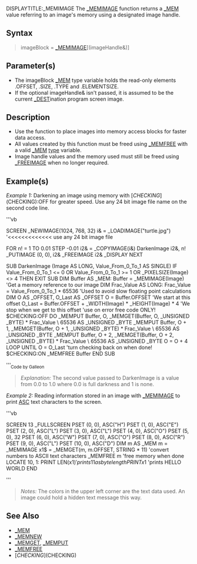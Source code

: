 DISPLAYTITLE:_MEMIMAGE
The [_MEMIMAGE](_MEMIMAGE) function returns a [_MEM](_MEM) value referring to an image's memory using a designated image handle.


## Syntax

>  imageBlock = [_MEMIMAGE](_MEMIMAGE)[(imageHandle&)]


## Parameter(s)

* The imageBlock [_MEM](_MEM) type variable holds the read-only elements .OFFSET, .SIZE, .TYPE and .ELEMENTSIZE.
* If the optional imageHandle& isn't passed, it is assumed to be the current [_DEST](_DEST)ination program screen image. 


## Description

* Use the function to place images into memory access blocks for faster data access.
* All values created by this function must be freed using [_MEMFREE](_MEMFREE) with a valid [_MEM](_MEM) [type](type) variable.
* Image handle values and the memory used must still be freed using [_FREEIMAGE](_FREEIMAGE) when no longer required.


## Example(s)

*Example 1:* Darkening an image using memory with [$CHECKING]($CHECKING):OFF for greater speed. Use any 24 bit image file name on the second code line.

'''vb

SCREEN _NEWIMAGE(1024, 768, 32)
i& = _LOADIMAGE("turtle.jpg") '<<<<<<<<<<<<< use any 24 bit image file

FOR n! = 1 TO 0.01 STEP -0.01
    i2& = _COPYIMAGE(i&)
    DarkenImage i2&, n!
    _PUTIMAGE (0, 0), i2&
    _FREEIMAGE i2&
    _DISPLAY
NEXT

SUB DarkenImage (Image AS LONG, Value_From_0_To_1 AS SINGLE)
IF Value_From_0_To_1 <= 0 OR Value_From_0_To_1 >= 1 OR _PIXELSIZE(Image) <> 4 THEN EXIT SUB
DIM Buffer AS _MEM: Buffer = _MEMIMAGE(Image) 'Get a memory reference to our image
DIM Frac_Value AS LONG: Frac_Value = Value_From_0_To_1 * 65536 'Used to avoid slow floating point calculations
DIM O AS _OFFSET, O_Last AS _OFFSET
O = Buffer.OFFSET 'We start at this offset
O_Last = Buffer.OFFSET + _WIDTH(Image) * _HEIGHT(Image) * 4 'We stop when we get to this offset
'use on error free code ONLY!
$CHECKING:OFF 
DO
    _MEMPUT Buffer, O, _MEMGET(Buffer, O, _UNSIGNED _BYTE) * Frac_Value \ 65536 AS _UNSIGNED _BYTE
    _MEMPUT Buffer, O + 1, _MEMGET(Buffer, O + 1, _UNSIGNED _BYTE) * Frac_Value \ 65536 AS _UNSIGNED _BYTE
    _MEMPUT Buffer, O + 2, _MEMGET(Buffer, O + 2, _UNSIGNED _BYTE) * Frac_Value \ 65536 AS _UNSIGNED _BYTE
    O = O + 4
LOOP UNTIL O = O_Last
'turn checking back on when done!
$CHECKING:ON 
_MEMFREE Buffer
END SUB 

'''<sub>Code by Galleon</sub>
>  *Explanation:* The second value passed to DarkenImage is a value from 0.0 to 1.0 where 0.0 is full darkness and 1 is none.


*Example 2:* Reading information stored in an image with [_MEMIMAGE](_MEMIMAGE) to print [ASC](ASC) text characters to the screen.

'''vb

SCREEN 13
_FULLSCREEN
PSET (0, 0), ASC("H")
PSET (1, 0), ASC("E")
PSET (2, 0), ASC("L")
PSET (3, 0), ASC("L")
PSET (4, 0), ASC("O")
PSET (5, 0), 32
PSET (6, 0), ASC("W")
PSET (7, 0), ASC("O")
PSET (8, 0), ASC("R")
PSET (9, 0), ASC("L")
PSET (10, 0), ASC("D")
DIM m AS _MEM
m = _MEMIMAGE
x1$ = _MEMGET(m, m.OFFSET, STRING * 11) 'convert numbers to ASCII text characters
_MEMFREE m 'free memory when done
LOCATE 10, 1: PRINT LEN(x1$) 'prints 11 as byte length
PRINT x1$ 'prints HELLO WORLD
END 

'''
>  *Notes:* The colors in the upper left corner are the text data used. An image could hold a hidden text message this way.


## See Also

* [_MEM](_MEM)
* [_MEMNEW](_MEMNEW)
* [_MEMGET](_MEMGET), [_MEMPUT](_MEMPUT)
* [_MEMFREE](_MEMFREE)
* [$CHECKING]($CHECKING)




